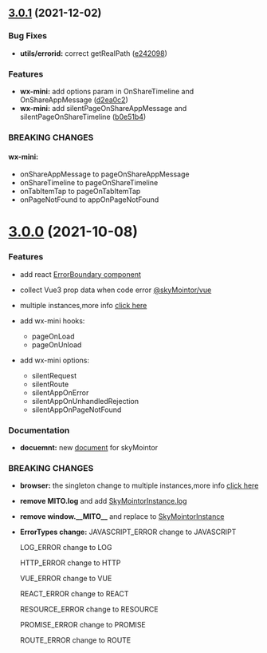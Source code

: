 ## [3.0.1](https://github.com/skyMointor/skyMointor/compare/v3.0.0...v3.0.1) (2021-12-02)


### Bug Fixes

* **utils/errorid:** correct getRealPath ([e242098](https://github.com/skyMointor/skyMointor/commit/e2420989f611883558e9c700a55dcb3d578f40f1))


### Features

* **wx-mini:** add options param in OnShareTimeline and OnShareAppMessage ([d2ea0c2](https://github.com/skyMointor/skyMointor/commit/d2ea0c2e1c07b5ccc83ab4c4d0251718287a3ef9))
* **wx-mini:** add silentPageOnShareAppMessage and silentPageOnShareTimeline ([b0e51b4](https://github.com/skyMointor/skyMointor/commit/b0e51b47665d820f18a4368708bf850d7a411bec))


### BREAKING CHANGES

#### **wx-mini:**

* onShareAppMessage to pageOnShareAppMessage
* onShareTimeline to pageOnShareTimeline
* onTabItemTap to pageOnTabItemTap
* onPageNotFound to appOnPageNotFound



# [3.0.0](https://github.com/skyMointor/skyMointor/compare/2.1.19...3.0.0) (2021-10-08)


### Features
* add react [ErrorBoundary component](https://skyMointor.github.io/skyMointor-doc/#/sdk/guide/react#add-errorboundary)

* collect Vue3 prop data when code error [@skyMointor/vue](https://skyMointor.github.io/skyMointor-doc/#/sdk/guide/vue#vue3x)

* multiple instances,more info  [click here](https://skyMointor.github.io/skyMointor-doc/#/sdk/guide/basic-configuration#multiple-instances)

* add wx-mini hooks:

  * pageOnLoad
  * pageOnUnload

* add wx-mini options:

  * silentRequest
  * silentRoute
  * silentAppOnError
  * silentAppOnUnhandledRejection
  * silentAppOnPageNotFound




### Documentation

* **docuemnt:** new [document](https://skyMointor.github.io/skyMointor-doc/#/) for skyMointor

### BREAKING CHANGES

* **browser:** the singleton change to multiple instances,more info [click here](https://skyMointor.github.io/skyMointor-doc/#/sdk/guide/basic-configuration#multiple-instances)

* **remove MITO.log** and add [SkyMointorInstance.log](https://skyMointor.github.io/skyMointor-doc/#/sdk/guide/basic-configuration#manual-reporting)

* **remove window.\_\_MITO\_\_** and replace to [SkyMointorInstance](https://skyMointor.github.io/skyMointor-doc/#/sdk/guide/basic-configuration#multiple-instances)

* **ErrorTypes change:**
  JAVASCRIPT_ERROR change to JAVASCRIPT

  LOG_ERROR change to LOG

  HTTP_ERROR change to HTTP

  VUE_ERROR change to VUE

  REACT_ERROR change to REACT

  RESOURCE_ERROR change to RESOURCE

  PROMISE_ERROR change to PROMISE

  ROUTE_ERROR change to ROUTE



